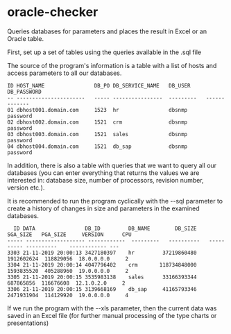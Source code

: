 # oracle-checker
Queries databases for parameters and places the result in Excel or an Oracle table.


First, set up a set of tables using the queries available in the .sql file

The source of the program's information is a table with a list of hosts and access parameters to all our databases.


 ```
 ID HOST_NAME                DB_PO DB_SERVICE_NAME   DB_USER     DB_PASSWORD 
 -- ----------------------   ----- ----------------  ---------   -------------
 01 dbhost001.domain.com     1523  hr                dbsnmp      password     
 02 dbhost002.domain.com     1521  crm               dbsnmp      password     
 03 dbhost003.domain.com     1521  sales             dbsnmp      password     
 04 dbhost004.domain.com     1521  db_sap            dbsnmp      password  
 ```

In addition, there is also a table with queries that we want to query all our databases (you can enter everything that returns the values we are interested in: database size, number of processors, revision number, version etc.).

It is recommended to run the program cyclically with the --sql parameter to create a history of changes in size and parameters in the examined databases.

 ```                                                                                                    
   ID DATA                DB_ID         DB_NAME        DB_SIZE     SGA_SIZE   PGA_SIZE     VERSION      CPU
----- ------------------- ------------  ---------   ----------   ---------- ----------    ------------ --- 
 3303 21-11-2019 20:00:13 3427180397    hr         37219860480     1912602624  118829056  18.0.0.0.0     2 
 3304 21-11-2019 20:00:14 4047796402    crm       118734848000     1593835520  405288960  19.0.0.0.0     2 
 3305 21-11-2019 20:00:15 3535983138    sales      33166393344      687865856  116676608  12.1.0.2.0     2 
 3306 21-11-2019 20:00:15 3139668169    db_sap     41165793346     2471931904  114129920  19.0.0.0.0     4
```

If we run the program with the --xls parameter, then the current data was saved in an Excel file (for further manual processing of the type charts or presentations)
